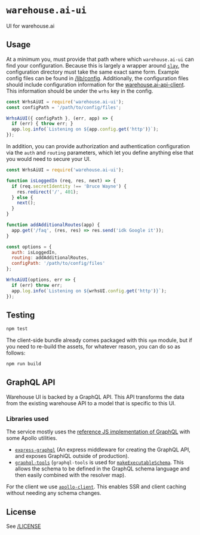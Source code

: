 # `warehouse.ai-ui`

UI for warehouse.ai

## Usage

At a minimum you, must provide that path where which `warehouse.ai-ui` can find
your configuration. Because this is largely a wrapper around [`slay`], the
configuration directory must take the same exact same form. Example config 
files can be found in [/lib/config](/lib/config). 
Additionally, the configuration files should include configuration information
for the [warehouse.ai-api-client]. This information should be under the `wrhs`
key in the config.

```js
const WrhsAiUI = require('warehouse.ai-ui');
const configPath = '/path/to/config/files';

WrhsAiUI({ configPath }, (err, app) => {
  if (err) { throw err; }
  app.log.info(`Listening on ${app.config.get('http')}`);
});
```

In addition, you can provide authorization and authentication configuration via 
the `auth` and `routing` parameters, which let you define anything else that 
you would need to secure your UI.

```js
const WrhsAiUI = require('warehouse.ai-ui');

function isLoggedIn (req, res, next) => {
  if (req.secretIdentity !== 'Bruce Wayne') {
    res.redirect('/', 401);
  } else {
    next();
  }
}

function addAdditionalRoutes(app) {
  app.get('/faq', (res, res) => res.send('idk Google it'));
}

const options = {
  auth: isLoggedIn,
  routing: addAdditionalRoutes,
  configPath: '/path/to/config/files'
};

WrhsAiUI(options, err => {
  if (err) throw err;
  app.log.info(`Listening on ${wrhsUI.config.get('http')}`);
});
```

## Testing

```bash
npm test
```

The client-side bundle already comes packaged with this `npm` module, but if 
you need to re-build the assets, for whatever reason, you can do so as 
follows:

```sh
npm run build
```

## GraphQL API
Warehouse UI is backed by a GraphQL API. This API transforms the data from the 
existing warehouse API to a model that is specific to this UI.

### Libraries used
The service mostly uses the [reference JS implementation of GraphQL] with some
Apollo utilities.
* [`express-graphql`] (An express middleware for creating the GraphQL API, and 
exposes GraphiQL outside of production).
* [`graphql-tools`] (`graphql-tools` is used for [`makeExecutableSchema`]. This 
allows the schema to be defined in the GraphQL schema language and then easily 
combined with the resolver map).

For the client we use [`apollo-client`]. This enables SSR and client caching 
without needing any schema changes. 

[warehouse.ai-api-client]: https://github.com/warehouseai/warehouse.ai-api-client
[reference JS implementation of GraphQL]: https://github.com/graphql/graphql-js
[`slay`]: https://github.com/godaddy/slay
[`apollo-client`]: https://www.apollographql.com/docs/react/
[`express-graphql`]: https://github.com/graphql/express-graphql
[`graphql-tools`]: https://www.apollographql.com/docs/graphql-tools/
[`makeExecutableSchema`]: https://www.apollographql.com/docs/graphql-tools/generate-schema.html#makeExecutableSchema

## License 
See [/LICENSE](/LICENSE)
